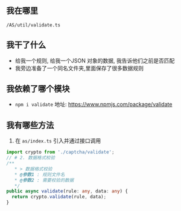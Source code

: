 ## 我在哪里

`/AS/util/validate.ts`

## 我干了什么

- 给我一个规则, 给我一个JSON 对象的数据, 我告诉他们之前是否匹配
- 我旁边准备了一个同名文件夹,里面保存了很多数据规则

## 我依赖了哪个模块

- `npm i validate`  地址: https://www.npmjs.com/package/validate

## 我有哪些方法

1. 在 `as/index.ts` 引入并通过接口调用

```ts
import crypto from './captcha/validate';
// # 2. 数据格式校验
/**
   * > 数据格式校验
   * @参数1 : 规则文件名
   * @参数2 : 需要校验的数据
   */
public async validate(rule: any, data: any) {
  return crypto.validate(rule, data);
}
```



